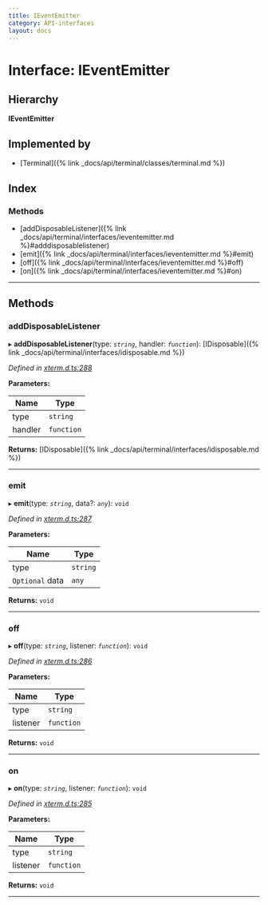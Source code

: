 ```yaml
---
title: IEventEmitter
category: API-interfaces
layout: docs
---
```



# Interface: IEventEmitter

## Hierarchy

**IEventEmitter**

## Implemented by

* [Terminal]({% link _docs/api/terminal/classes/terminal.md %})

## Index

### Methods

* [addDisposableListener]({% link _docs/api/terminal/interfaces/ieventemitter.md %}#adddisposablelistener)
* [emit]({% link _docs/api/terminal/interfaces/ieventemitter.md %}#emit)
* [off]({% link _docs/api/terminal/interfaces/ieventemitter.md %}#off)
* [on]({% link _docs/api/terminal/interfaces/ieventemitter.md %}#on)

---

## Methods

<a id="adddisposablelistener"></a>

###  addDisposableListener

▸ **addDisposableListener**(type: *`string`*, handler: *`function`*): [IDisposable]({% link _docs/api/terminal/interfaces/idisposable.md %})

*Defined in [xterm.d.ts:288](https://github.com/xtermjs/xterm.js/blob/3.11.0/typings/xterm.d.ts#L288)*

**Parameters:**

| Name | Type |
| ------ | ------ |
| type | `string` |
| handler | `function` |

**Returns:** [IDisposable]({% link _docs/api/terminal/interfaces/idisposable.md %})

___
<a id="emit"></a>

###  emit

▸ **emit**(type: *`string`*, data?: *`any`*): `void`

*Defined in [xterm.d.ts:287](https://github.com/xtermjs/xterm.js/blob/3.11.0/typings/xterm.d.ts#L287)*

**Parameters:**

| Name | Type |
| ------ | ------ |
| type | `string` |
| `Optional` data | `any` |

**Returns:** `void`

___
<a id="off"></a>

###  off

▸ **off**(type: *`string`*, listener: *`function`*): `void`

*Defined in [xterm.d.ts:286](https://github.com/xtermjs/xterm.js/blob/3.11.0/typings/xterm.d.ts#L286)*

**Parameters:**

| Name | Type |
| ------ | ------ |
| type | `string` |
| listener | `function` |

**Returns:** `void`

___
<a id="on"></a>

###  on

▸ **on**(type: *`string`*, listener: *`function`*): `void`

*Defined in [xterm.d.ts:285](https://github.com/xtermjs/xterm.js/blob/3.11.0/typings/xterm.d.ts#L285)*

**Parameters:**

| Name | Type |
| ------ | ------ |
| type | `string` |
| listener | `function` |

**Returns:** `void`

___

